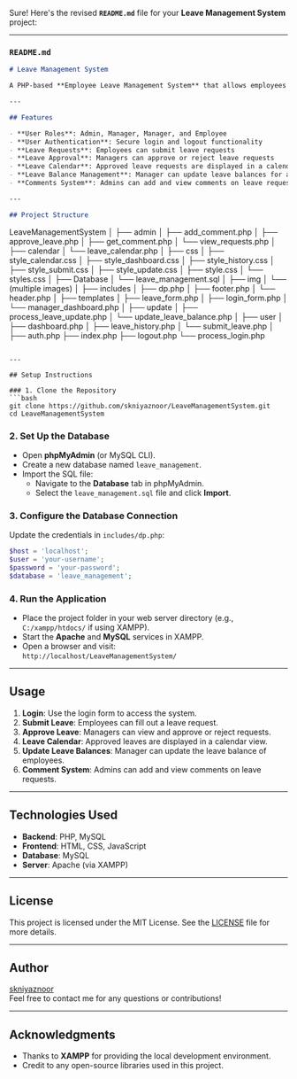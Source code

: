 Sure! Here's the revised **`README.md`** file for your **Leave Management System** project:

---

### `README.md`  

```markdown
# Leave Management System

A PHP-based **Employee Leave Management System** that allows employees to submit leave requests, managers to approve/reject them, and Manager to manage leave balances. The system includes features like leave history tracking and a calendar view to display approved leaves.

---

## Features

- **User Roles**: Admin, Manager, Manager, and Employee  
- **User Authentication**: Secure login and logout functionality  
- **Leave Requests**: Employees can submit leave requests  
- **Leave Approval**: Managers can approve or reject leave requests  
- **Leave Calendar**: Approved leave requests are displayed in a calendar view  
- **Leave Balance Management**: Manager can update leave balances for all employees  
- **Comments System**: Admins can add and view comments on leave requests  

---

## Project Structure

```
LeaveManagementSystem
│
├── admin
│   ├── add_comment.php
│   ├── approve_leave.php
│   ├── get_comment.php
│   └── view_requests.php
│
├── calendar
│   └── leave_calendar.php
│
├── css
│   ├── style_calendar.css
│   ├── style_dashboard.css
│   ├── style_history.css
│   ├── style_submit.css
│   ├── style_update.css
│   ├── style.css
│   └── styles.css
│
├── Database
│   └── leave_management.sql
│
├── img
│   └── (multiple images)
│
├── includes
│   ├── dp.php
│   ├── footer.php
│   └── header.php
│
├── templates
│   ├── leave_form.php
│   ├── login_form.php
│   └── manager_dashboard.php
│
├── update
│   ├── process_leave_update.php
│   └── update_leave_balance.php
│
├── user
│   ├── dashboard.php
│   ├── leave_history.php
│   └── submit_leave.php
│
├── auth.php
├── index.php
├── logout.php
└── process_login.php
```

---

## Setup Instructions

### 1. Clone the Repository
```bash
git clone https://github.com/skniyaznoor/LeaveManagementSystem.git
cd LeaveManagementSystem
```

### 2. Set Up the Database  
- Open **phpMyAdmin** (or MySQL CLI).
- Create a new database named `leave_management`.
- Import the SQL file:
  - Navigate to the **Database** tab in phpMyAdmin.
  - Select the `leave_management.sql` file and click **Import**.

### 3. Configure the Database Connection  
Update the credentials in `includes/dp.php`:
```php
$host = 'localhost';
$user = 'your-username';
$password = 'your-password';
$database = 'leave_management';
```

### 4. Run the Application  
- Place the project folder in your web server directory (e.g., `C:/xampp/htdocs/` if using XAMPP).  
- Start the **Apache** and **MySQL** services in XAMPP.
- Open a browser and visit:  
  `http://localhost/LeaveManagementSystem/`

---

## Usage

1. **Login**: Use the login form to access the system.
2. **Submit Leave**: Employees can fill out a leave request.
3. **Approve Leave**: Managers can view and approve or reject requests.
4. **Leave Calendar**: Approved leaves are displayed in a calendar view.
5. **Update Leave Balances**: Manager can update the leave balance of employees.
6. **Comment System**: Admins can add and view comments on leave requests.

---

## Technologies Used

- **Backend**: PHP, MySQL  
- **Frontend**: HTML, CSS, JavaScript  
- **Database**: MySQL  
- **Server**: Apache (via XAMPP)  

---

## License

This project is licensed under the MIT License. See the [LICENSE](LICENSE) file for more details.

---

## Author

[skniyaznoor](https://github.com/skniyaznoor)  
Feel free to contact me for any questions or contributions!

---

## Acknowledgments

- Thanks to **XAMPP** for providing the local development environment.
- Credit to any open-source libraries used in this project.

```
